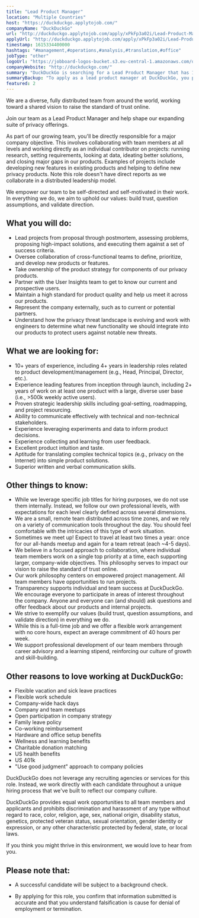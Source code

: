 ```yaml
---
title: "Lead Product Manager"
location: "Multiple Countries"
host: "https://duckduckgo.applytojob.com/"
companyName: "DuckDuckGo"
url: "http://duckduckgo.applytojob.com/apply/xPkFp3a02i/Lead-Product-Manager-Worldwide-Remote"
applyUrl: "http://duckduckgo.applytojob.com/apply/xPkFp3a02i/Lead-Product-Manager-Worldwide-Remote"
timestamp: 1615334400000
hashtags: "#management,#operations,#analysis,#translation,#office"
jobType: "other"
logoUrl: "https://jobboard-logos-bucket.s3.eu-central-1.amazonaws.com/duckduckgo"
companyWebsite: "http://duckduckgo.com/"
summary: "DuckDuckGo is searching for a Lead Product Manager that has 10+ years of experience, including 4+ years in leadership roles related to product development/management."
summaryBackup: "To apply as a lead product manager at DuckDuckGo, you preferably need to have some knowledge of: #management, #translation, #office."
featured: 2
---
```


We are a diverse, fully distributed team from around the world, working toward a shared vision to raise the standard of trust online.

Join our team as a Lead Product Manager and help shape our expanding suite of privacy offerings.

As part of our growing team, you'll be directly responsible for a major company objective. This involves collaborating with team members at all levels and working directly as an individual contributor on projects: running research, setting requirements, looking at data, ideating better solutions, and closing major gaps in our products. Examples of projects include developing new features in existing products and helping to define new privacy products. Note this role doesn't have direct reports as we collaborate in a distributed leadership model.

We empower our team to be self-directed and self-motivated in their work. In everything we do, we aim to uphold our values: build trust, question assumptions, and validate direction.

## What you will do:

*   Lead projects from proposal through postmortem, assessing problems, proposing high-impact solutions, and executing them against a set of success criteria.
*   Oversee collaboration of cross-functional teams to define, prioritize, and develop new products or features.
*   Take ownership of the product strategy for components of our privacy products.
*   Partner with the User Insights team to get to know our current and prospective users.
*   Maintain a high standard for product quality and help us meet it across our products.
*   Represent the company externally, such as to current or potential partners.
*   Understand how the privacy threat landscape is evolving and work with engineers to determine what new functionality we should integrate into our products to protect users against notable new threats.

## What we are looking for:

*   10+ years of experience, including 4+ years in leadership roles related to product development/management (e.g., Head, Principal, Director, etc.).
*   Experience leading features from inception through launch, including 2+ years of work on at least one product with a large, diverse user base (i.e., >500k weekly active users).
*   Proven strategic leadership skills including goal-setting, roadmapping, and project resourcing.
*   Ability to communicate effectively with technical and non-technical stakeholders.
*   Experience leveraging experiments and data to inform product decisions.
*   Experience collecting and learning from user feedback.
*   Excellent product intuition and taste.
*   Aptitude for translating complex technical topics (e.g., privacy on the Internet) into simple product solutions.
*   Superior written and verbal communication skills.

## Other things to know:

*   While we leverage specific job titles for hiring purposes, we do not use them internally. Instead, we follow our own professional levels, with expectations for each level clearly defined across several dimensions.
*   We are a small, remote team distributed across time zones, and we rely on a variety of communication tools throughout the day. You should feel comfortable with the intricacies of this type of work situation.
*   Sometimes we meet up! Expect to travel at least two times a year: once for our all-hands meetup and again for a team retreat (each ~4-5 days).
*   We believe in a focused approach to collaboration, where individual team members work on a single top priority at a time, each supporting larger, company-wide objectives. This philosophy serves to impact our vision to raise the standard of trust online.
*   Our work philosophy centers on empowered project management. All team members have opportunities to run projects.
*   Transparency supports individual and team success at DuckDuckGo. We encourage everyone to participate in areas of interest throughout the company. Anyone and everyone can (and should) ask questions and offer feedback about our products and internal projects.
*   We strive to exemplify our values (build trust, question assumptions, and validate direction) in everything we do.
*   While this is a full-time job and we offer a flexible work arrangement with no core hours, expect an average commitment of 40 hours per week.
*   We support professional development of our team members through career advisory and a learning stipend, reinforcing our culture of growth and skill-building.

## Other reasons to love working at DuckDuckGo:

*   Flexible vacation and sick leave practices
*   Flexible work schedule
*   Company-wide hack days
*   Company and team meetups
*   Open participation in company strategy
*   Family leave policy
*   Co-working reimbursement
*   Hardware and office setup benefits
*   Wellness and learning benefits
*   Charitable donation matching
*   US health benefits
*   US 401k
*   "Use good judgment" approach to company policies

DuckDuckGo does not leverage any recruiting agencies or services for this role. Instead, we work directly with each candidate throughout a unique hiring process that we've built to reflect our company culture.

DuckDuckGo provides equal work opportunities to all team members and applicants and prohibits discrimination and harassment of any type without regard to race, color, religion, age, sex, national origin, disability status, genetics, protected veteran status, sexual orientation, gender identity or expression, or any other characteristic protected by federal, state, or local laws.

If you think you might thrive in this environment, we would love to hear from you.

## Please note that:

*   A successful candidate will be subject to a background check.
    
*   By applying for this role, you confirm that information submitted is accurate and that you understand falsification is cause for denial of employment or termination.
